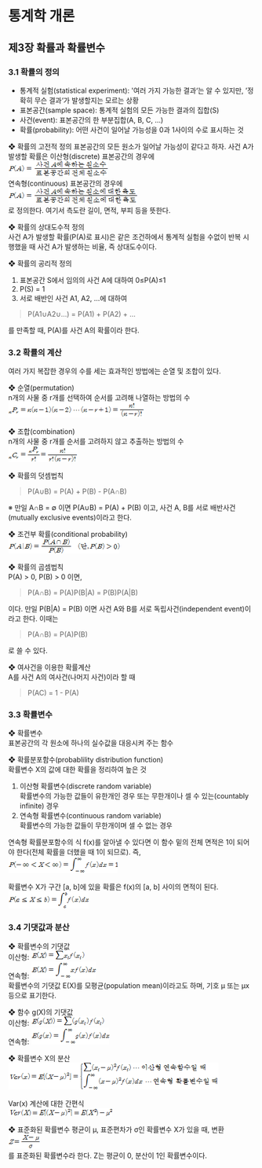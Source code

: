 ﻿# 통계학 개론

## 제3장 확률과 확률변수

### 3.1 확률의 정의
- 통계적 실험(statistical experiment): '여러 가지 가능한 결과‘는 알 수 있지만, ’정확히 무슨 결과‘가 발생할지는 모르는 상황
- 표본공간(sample space): 통계적 실험의 모든 가능한 결과의 집합(S)
- 사건(event): 표본공간의 한 부분집합(A, B, C, …)
- 확률(probability): 어떤 사건이 일어날 가능성을 0과 1사이의 수로 표시하는 것

❖ 확률의 고전적 정의
표본공간의 모든 원소가 일어날 가능성이 같다고 하자. 사건 A가 발생할 확률은 이산형(discrete) 표본공간의 경우에  
<img src="./img/Ch3-1.png">  
연속형(continuous) 표본공간의 경우에  
<img src="./img/Ch3-2.png">  
로 정의한다. 여기서 측도란 길이, 면적, 부피 등을 뜻한다.

❖ 확률의 상대도수적 정의  
사건 A가 발생할 확률(P(A)로 표시)은 같은 조건하에서 통계적 실험을 수없이 반복 시행했을 때 사건 A가 발생하는 비율, 즉 상대도수이다.

❖ 확률의 공리적 정의  
1. 표본공간 S에서 임의의 사건 A에 대하여 0≤P(A)≤1
2. P(S) = 1
3. 서로 배반인 사건 A1, A2, …에 대하여

> P(A1∪A2∪…) = P(A1) + P(A2) + …  

를 만족할 때, P(A)를 사건 A의 확률이라 한다.

### 3.2 확률의 계산
여러 가지 복잡한 경우의 수를 세는 효과적인 방법에는 순열 및 조합이 있다.  

❖ 순열(permutation)  
n개의 사물 중 r개를 선택하여 순서를 고려해 나열하는 방법의 수  
<img src="./img/Ch3-3.png">
 
❖ 조합(combination)  
n개의 사물 중 r개를 순서를 고려하지 않고 추출하는 방법의 수  
<img src="./img/Ch3-4.png">
 
❖ 확률의 덧셈법칙  
> P(A∪B) = P(A) + P(B) - P(A∩B)

※ 만일 A∩B = ∅ 이면 P(A∪B) = P(A) + P(B) 이고, 사건 A, B를 서로 배반사건(mutually exclusive events)이라고 한다.

❖ 조건부 확률(conditional probability)  
<img src="./img/Ch3-5.png">

❖ 확률의 곱셈법칙  
P(A) > 0, P(B) > 0 이면,

> P(A∩B) = P(A)P(B|A) = P(B)P(A|B)

이다. 만일 P(B|A) = P(B) 이면 사건 A와 B를 서로 독립사건(independent event)이라고 한다. 이때는

> P(A∩B) = P(A)P(B)

로 쓸 수 있다.

❖ 여사건을 이용한 확률계산  
A를 사건 A의 여사건(나머지 사건)이라 할 때  
> P(AC) = 1 - P(A)

### 3.3 확률변수
❖ 확률변수  
표본공간의 각 원소에 하나의 실수값을 대응시켜 주는 함수  

❖ 확률분포함수(probablility distribution function)  
확률변수 X의 값에 대한 확률을 정리하여 높은 것  
1) 이산형 확률변수(discrete random variable)  
확률변수의 가능한 값들이 유한개인 경우 또는 무한개이나 셀 수 있는(countably infinite) 경우  
2) 연속형 확률변수(continuous random variable)  
확률변수의 가능한 값들이 무한개이며 셀 수 없는 경우  

연속형 확률분포함수의 식 f(x)를 알아낼 수 있다면 이 함수 밑의 전체 면적은 1이 되어야 한다(전체 확률을 더했을 때 1이 되므로). 즉,  
<img src="./img/Ch3-6.png">  

확률변수 X가 구간 [a, b]에 있을 확률은 f(x)의 [a, b] 사이의 면적이 된다.  
<img src="./img/Ch3-7.png">  


### 3.4 기댓값과 분산
❖ 확률변수의 기댓값  
이산형: <img src="./img/Ch3-8.png">  
연속형: <img src="./img/Ch3-9.png">  
확률변수의 기댓값 E(X)를 모평균(population mean)이라고도 하며, 기호 μ 또는 μx 등으로 표기한다.

❖ 함수 g(X)의 기댓값  
이산형: <img src="./img/Ch3-10.png">  
연속형: <img src="./img/Ch3-11.png">  

❖ 확률변수 X의 분산  
<img src="./img/Ch3-12.png">  
 
Var(x) 계산에 대한 간편식  
<img src="./img/Ch3-13.png">  
 
❖ 표준화된 확률변수
평균이 μ, 표준편차가 σ인 확률변수 X가 있을 때, 변환  
<img src="./img/Ch3-14.png">  
를 표준화된 확률변수라 한다. Z는 평균이 0, 분산이 1인 확률변수이다.
